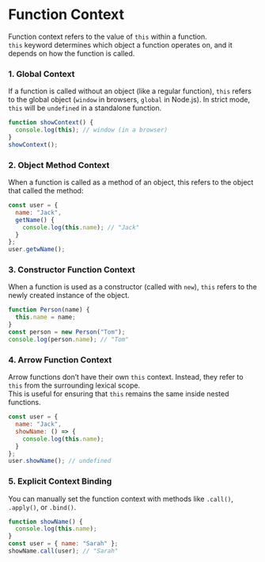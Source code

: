 # Function Context

Function context refers to the value of `this` within a function.  
`this` keyword determines which object a function operates on, and it depends on how the function is called.

### 1. Global Context
If a function is called without an object (like a regular function), `this` refers to the global object (`window` in browsers, `global` in Node.js). In strict mode, `this` will be `undefined` in a standalone function.
```js
function showContext() {
  console.log(this); // window (in a browser)
}
showContext();
```

### 2. Object Method Context
When a function is called as a method of an object, this refers to the object that called the method:
```js
const user = {
  name: "Jack",
  getName() {
    console.log(this.name); // "Jack"
  }
};
user.getwName();
```

### 3. Constructor Function Context
When a function is used as a constructor (called with `new`), `this` refers to the newly created instance of the object.
```js
function Person(name) {
  this.name = name;
}
const person = new Person("Tom");
console.log(person.name); // "Tom"
```

### 4. Arrow Function Context
Arrow functions don’t have their own `this` context. Instead, they refer to `this` from the surrounding lexical scope.  
This is useful for ensuring that `this` remains the same inside nested functions.
```js
const user = {
  name: "Jack",
  showName: () => {
    console.log(this.name);
  }
};
user.showName(); // undefined
```

### 5. Explicit Context Binding
You can manually set the function context with methods like `.call()`, `.apply()`, or `.bind()`.
```js
function showName() {
  console.log(this.name);
}
const user = { name: "Sarah" };
showName.call(user); // "Sarah"
```
